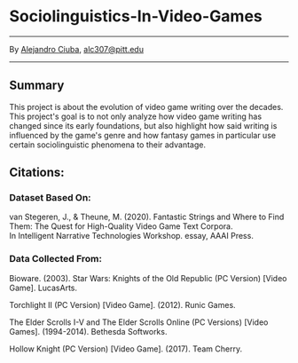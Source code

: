 # Sociolinguistics-In-Video-Games
***
By [Alejandro Ciuba](https://alejandrociuba.github.io), alc307@pitt.edu
***
## Summary
This project is about the evolution of video game writing over the decades. This project's goal is to not only analyze how video game writing has changed since its early foundations, but also highlight how said writing is influenced by the game's genre and how fantasy games in particular use certain sociolinguistic phenomena to their advantage.

## Citations:
### Dataset Based On:
van Stegeren, J., & Theune, M. (2020). Fantastic Strings and Where to Find Them: The Quest for High-Quality Video Game Text Corpora.    
    In Intelligent Narrative Technologies Workshop. essay, AAAI Press.

### Data Collected From:
Bioware. (2003). Star Wars: Knights of the Old Republic (PC Version) [Video Game]. LucasArts.

Torchlight II (PC Version) [Video Game]. (2012). Runic Games.

The Elder Scrolls I-V and The Elder Scrolls Online (PC Versions) [Video Games]. (1994-2014). Bethesda Softworks.

Hollow Knight (PC Version) [Video Game]. (2017). Team Cherry.
